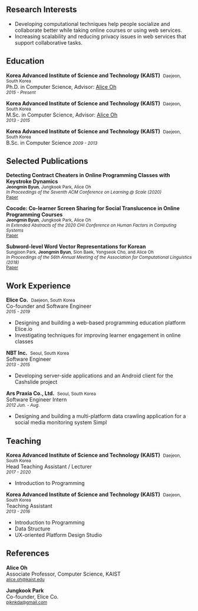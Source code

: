 ## Research Interests

- Developing computational techniques help people socialize and collaborate better while taking online courses or using web services.
- Increasing scalability and reducing privacy issues in web services that support collaborative tasks.

<div class="vspace"></div>

## Education

**Korea Advanced Institute of Science and Technology (KAIST)** &nbsp;<small>Daejeon, South Korea</small>  
Ph.D. in Computer Science, Advisor: <a href="https://aliceoh9.github.io" target="_blank">Alice Oh</a>  
<small><em>2015 - Present</em></small>

**Korea Advanced Institute of Science and Technology (KAIST)** &nbsp;<small>Daejeon, South Korea</small>  
M.Sc. in Computer Science, Advisor: <a href="https://aliceoh9.github.io" target="_blank">Alice Oh</a>  
<small><em>2013 - 2015</em></small>

**Korea Advanced Institute of Science and Technology (KAIST)** &nbsp;<small>Daejeon, South Korea</small>  
B.Sc. in Computer Science
<small><em>2009 - 2013</em></small>

<div class="vspace"></div>

## Selected Publications

**Detecting Contract Cheaters in Online Programming Classes with Keystroke Dynamics**  
<small><strong>Jeongmin Byun</strong>, Jungkook Park, Alice Oh</small>  
<small><em>In Proceedings of the Seventh ACM Conference on Learning @ Scale (2020)</em></small>  
<small><a href="https://dl.acm.org/doi/abs/10.1145/3386527.3406726" target="_blank"><i class="fa fa-book margined-icon"></i> Paper</a></small>

**Cocode: Co-learner Screen Sharing for Social Translucence in Online Programming Courses**  
<small><strong>Jeongmin Byun</strong>, Jungkook Park, Alice Oh</small>  
<small><em>In Extended Abstracts of the 2020 CHI Conference on Human Factors in Computing Systems</em></small>  
<small><a href="https://dl.acm.org/doi/abs/10.1145/3334480.3383154" target="_blank"><i class="fa fa-book margined-icon"></i> Paper</a></small>

**Subword-level Word Vector Representations for Korean**  
<small>Sungjoon Park, <strong>Jeongmin Byun</strong>, Sion Baek, Yongseok Cho, and Alice Oh</small>  
<small><em>In Proceedings of the 56th Annual Meeting of the Association for Computational Linguistics (2018)</em></small>  
<small><a href="https://aclanthology.info/papers/P18-1226/p18-1226" target="_blank"><i class="fa fa-book margined-icon"></i> Paper</a></small>

<div class="vspace"></div>

## Work Experience

**Elice Co.** &nbsp;<small>Daejeon, South Korea &nbsp;<a href="https://elice.io" target="_blank"><i class="fa fa-link"></i></a></small>   
Co-founder and Software Engineer  
<small><em>2015 - 2019</em></small>
- Designing and building a web-based programming education platform Elice.io  
- Investigating techniques for improving learner engagement in online classes  

<div class="vspace tiny"></div>

**NBT Inc.** &nbsp;<small>Seoul, South Korea &nbsp;<a href="https://site.cashslide.co.kr/" target="_blank"><i class="fa fa-link"></i></a></small>  
Software Engineer  
<small><em>2013 - 2015</em></small>
- Developing server-side applications and an Android client for the Cashslide project

<div class="vspace tiny"></div>

**Ars Praxia Co., Ltd.** &nbsp;<small>Seoul, South Korea &nbsp;<a href="https://www.arspraxia.com/en/" target="_blank"><i class="fa fa-link"></i></a></small>  
Software Engineer Intern  
<small><em>2012 Jun. - Aug.</em></small>
- Designing and building a multi-platform data crawling application for a social media monitoring system Simpl

<div class="vspace"></div>

## Teaching

**Korea Advanced Institute of Science and Technology (KAIST)** &nbsp;<small>Daejeon, South Korea</small>  
Head Teaching Assistant / Lecturer  
<small><em>2017 - 2020</em></small>  
- Introduction to Programming

<div class="vspace tiny"></div>

**Korea Advanced Institute of Science and Technology (KAIST)** &nbsp;<small>Daejeon, South Korea</small>  
Teaching Assistant  
<small><em>2013 - 2016</em></small>  
- Introduction to Programming
- Data Structure
- UX-oriented Platform Design Studio

<div class="vspace"></div>

## References

**Alice Oh**  
Associate Professor, Computer Science, KAIST  
<small><a href="mailto:alice.oh@kaist.edu"><i class="fa fa-envelope margined-icon"></i> alice.oh@kaist.edu</a></small>

**Jungkook Park**  
Co-founder, Elice Co.  
<small><a href="mailto:pjknkda@gmail.com"><i class="fa fa-envelope margined-icon"></i> pjknkda@gmail.com</a></small>

<div class="vspace"></div>
